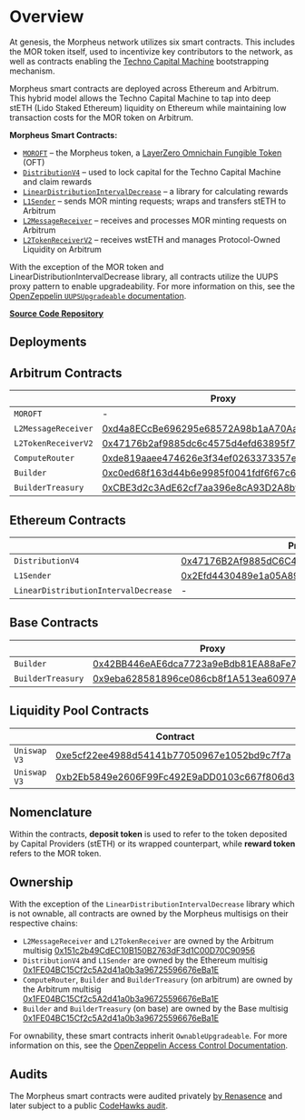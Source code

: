 # Overview

At genesis, the Morpheus network utilizes six smart contracts. This includes the MOR token itself, used to incentivize key contributors to the network, as well as contracts enabling the [Techno Capital Machine](https://github.com/MorpheusAIs/Docs/blob/main/!KEYDOCS%20README%20FIRST!/TechnoCapitalMachineTCM.md) bootstrapping mechanism.

Morpheus smart contracts are deployed across Ethereum and Arbitrum. This hybrid model allows the Techno Capital Machine to tap into deep stETH (Lido Staked Ethereum) liquidity on Ethereum while maintaining low transaction costs for the MOR token on Arbitrum.

**Morpheus Smart Contracts:**
* [`MOROFT`](MOROFT.md) – the Morpheus token, a [LayerZero Omnichain Fungible Token](https://docs.layerzero.network/v2/developers/evm/oft/quickstart) (OFT)
* [`DistributionV4`](Distribution.md) – used to lock capital for the Techno Capital Machine and claim rewards
* [`LinearDistributionIntervalDecrease`](LinearDistributionIntervalDecrease.md) – a library for calculating rewards
* [`L1Sender`](L1Sender.md) – sends MOR minting requests; wraps and transfers stETH to Arbitrum
* [`L2MessageReceiver`](L2MessageReceiver.md) – receives and processes MOR minting requests on Arbitrum
* [`L2TokenReceiverV2`](L2TokenReceiverV2.md) – receives wstETH and manages Protocol-Owned Liquidity on Arbitrum

With the exception of the MOR token and LinearDistributionIntervalDecrease library, all contracts utilize the UUPS proxy pattern to enable upgradeability. For more information on this, see the [OpenZeppelin `UUPSUpgradeable` documentation](https://docs.openzeppelin.com/contracts/5.x/api/proxy#UUPSUpgradeable).

[**Source Code Repository**](https://github.com/MorpheusAIs/SmartContracts)

## Deployments

## Arbitrum Contracts

|                     | Proxy                                                                                                                | Implementation                                                                                                       |
|---------------------|----------------------------------------------------------------------------------------------------------------------|----------------------------------------------------------------------------------------------------------------------|
| `MOROFT`            | -                                                                                                                    | [0x092bAaDB7DEf4C3981454dD9c0A0D7FF07bCFc86](https://arbiscan.io/token/0x092baadb7def4c3981454dd9c0a0d7ff07bcfc86)   |
| `L2MessageReceiver` | [0xd4a8ECcBe696295e68572A98b1aA70Aa9277d427](https://arbiscan.io/address/0xd4a8ECcBe696295e68572A98b1aA70Aa9277d427) | [0x2Efd4430489e1a05A89c2f51811aC661B7E5FF84](https://arbiscan.io/address/0x2Efd4430489e1a05A89c2f51811aC661B7E5FF84) |
| `L2TokenReceiverV2` | [0x47176b2af9885dc6c4575d4efd63895f7aaa4790](https://arbiscan.io/address/0x47176b2af9885dc6c4575d4efd63895f7aaa4790) | -                                                                                                                    |
| `ComputeRouter`     | [0xde819aaee474626e3f34ef0263373357e5a6c71b](https://arbiscan.io/address/0xde819aaee474626e3f34ef0263373357e5a6c71b) | [0x8621e6b808a3d925533446b767b7bca6accb62a2](https://arbiscan.io/address/0x8621e6b808a3d925533446b767b7bca6accb62a2) |
| `Builder`           | [0xc0ed68f163d44b6e9985f0041fdf6f67c6bcff3f](https://arbiscan.io/address/0xc0ed68f163d44b6e9985f0041fdf6f67c6bcff3f) | [0x969c0f87623dc33010b4069fea48316ba2e45382](https://arbiscan.io/address/0x969c0f87623dc33010b4069fea48316ba2e45382) |
| `BuilderTreasury`   | [0xCBE3d2c3AdE62cf7aa396e8cA93D2A8bff96E257](https://arbiscan.io/address/0xCBE3d2c3AdE62cf7aa396e8cA93D2A8bff96E257) | [0x232c15275affa0ee944f6894d57e013647416aa1](https://arbiscan.io/address/0x232c15275affa0ee944f6894d57e013647416aa1) |


## Ethereum Contracts

|                                      | Proxy                                                                                                                 | Implementation                                                                                                        |
|--------------------------------------|-----------------------------------------------------------------------------------------------------------------------|-----------------------------------------------------------------------------------------------------------------------|
| `DistributionV4`                     | [0x47176B2Af9885dC6C4575d4eFd63895f7Aaa4790](https://etherscan.io/address/0x47176B2Af9885dC6C4575d4eFd63895f7Aaa4790) | [0x68b9d05add55769b1e4808a74b616fa37f6da294](https://etherscan.io/address/0x68b9d05add55769b1e4808a74b616fa37f6da294) |
| `L1Sender`                           | [0x2Efd4430489e1a05A89c2f51811aC661B7E5FF84](https://etherscan.io/address/0x2efd4430489e1a05a89c2f51811ac661b7e5ff84) | [0x6b1A3D8F84094667e38247D6FcA6F814e11aE9fE](https://etherscan.io/address/0x6b1A3D8F84094667e38247D6FcA6F814e11aE9fE) |
| `LinearDistributionIntervalDecrease` | -                                                                                                                     | [0x7431aDa8a591C955a994a21710752EF9b882b8e3](https://etherscan.io/address/0x7431aDa8a591C955a994a21710752EF9b882b8e3) |


## Base Contracts

|                     | Proxy                                                                                                                 | Implementation                                                                                                        |
|---------------------|-----------------------------------------------------------------------------------------------------------------------|-----------------------------------------------------------------------------------------------------------------------|
| `Builder`           | [0x42BB446eAE6dca7723a9eBdb81EA88aFe77eF4B9](https://basescan.org/address/0x42BB446eAE6dca7723a9eBdb81EA88aFe77eF4B9) | [0x7ec3dda3e83ddd4b9f2cfcff0a5213bb8cf31b79](https://basescan.org/address/0x7ec3dda3e83ddd4b9f2cfcff0a5213bb8cf31b79) |
| `BuilderTreasury`   | [0x9eba628581896ce086cb8f1A513ea6097A8FC561](https://basescan.org/address/0x9eba628581896ce086cb8f1A513ea6097A8FC561) | [0xe5e06c8a6c9938873b20efc1af3a0254cc57c5ca](https://basescan.org/address/0xe5e06c8a6c9938873b20efc1af3a0254cc57c5ca) |



## Liquidity Pool Contracts

|                     | Contract |                                                                                                        |
|---------------------|----------------------------------------------------------------------------------------------------------------------|----------------------------------------------------------------------------------------------------------------------|
| `Uniswap V3` | [0xe5cf22ee4988d54141b77050967e1052bd9c7f7a](https://arbiscan.io/address/0xe5cf22ee4988d54141b77050967e1052bd9c7f7a) |
| `Uniswap V3` | [0xb2Eb5849e2606F99Fc492E9aDD0103c667f806d3](https://arbiscan.io/address/0xb2eb5849e2606f99fc492e9add0103c667f806d3#code) |

## Nomenclature

Within the contracts, **deposit token** is used to refer to the token deposited by Capital Providers (stETH) or its wrapped counterpart, while **reward token** refers to the MOR token.

## Ownership

With the exception of the `LinearDistributionIntervalDecrease` library which is not ownable, all contracts are owned by the Morpheus multisigs on their respective chains:
- `L2MessageReceiver` and `L2TokenReceiver` are owned by the Arbitrum multisig [0x151c2b49CdEC10B150B2763dF3d1C00D70C90956](https://arbiscan.io/address/0x151c2b49CdEC10B150B2763dF3d1C00D70C90956)
- `DistributionV4` and `L1Sender` are owned by the Ethereum multisig [0x1FE04BC15Cf2c5A2d41a0b3a96725596676eBa1E](https://etherscan.io/address/0x1fe04bc15cf2c5a2d41a0b3a96725596676eba1e)
- `ComputeRouter`, `Builder` and `BuilderTreasury` (on arbitrum) are owned by the Arbitrum multisig [0x1FE04BC15Cf2c5A2d41a0b3a96725596676eBa1E](https://arbiscan.io/address/0x1fe04bc15cf2c5a2d41a0b3a96725596676eba1e)
- `Builder` and `BuilderTreasury` (on base) are owned by the Base multisig [0x1FE04BC15Cf2c5A2d41a0b3a96725596676eBa1E](https://basescan.org/address/0x1fe04bc15cf2c5a2d41a0b3a96725596676eba1e)

For ownability, these smart contracts inherit `OwnableUpgradeable`. For more information on this, see the [OpenZeppelin Access Control Documentation](https://docs.openzeppelin.com/contracts/5.x/api/access).

## Audits

The Morpheus smart contracts were audited privately [by Renasence](https://github.com/MorpheusAIs/Docs/blob/main/Testing%20Reports/report-v2%20of%20Morpheus%20Audit.pdf) and later subject to a public [CodeHawks audit](https://www.codehawks.com/contests/clrzgrole0007xtsq0gfdw8if).
